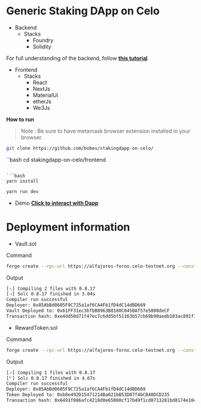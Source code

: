 # Generic Staking DApp on Celo

- Backend
  - Stacks
    - Foundry
    - Solidity

For full understanding of the backend, follow **[this tutorial]()**

- Frontend
  - Stacks
    - React
    - NextJs
    - MaterialUi
    - etherJs
    - We3Js

**How to run**
> Note : Be sure to have metamask browser extension installed in  your browser.

```bash
git clone https://github.com/bobeu/stakingdapp-on-celo/
```

``bash
cd stakingdapp-on-celo/frontend
```

```bash
yarn install
```

```bash
yarn run dev
```

- Demo
**[Click to interact with Dapp]()**


# Deployment information
- Vault.sol

Command
```bash 
forge create --rpc-url https://alfajores-forno.celo-testnet.org --constructor-args 10000000000000000000 2 --private-key <paste your private key here> src/Vault.sol:Vault
```
Output
```bash
[⠢] Compiling 2 files with 0.8.17
[⠰] Solc 0.8.17 finished in 3.04s
Compiler run successful
Deployer: 0x85AbBd0605F9C725a1af6CA4Fb1fD4dC14dBD669
Vault Deployed to: 0x61FF31ec3bfbB8963B8180C845BAf57e5808deCF
Transaction hash: 0xe4dd50d71f47ec7c6dd5bf51163b57cb69b90aedb103ac891f18b19153175d9f
```

- RewardToken.sol

Command
```bash 
forge create --rpc-url https://alfajores-forno.celo-testnet.org --constructor-args 10000000000000000000 2 --private-key <paste your private key here> src/Vault.sol:Vault
```
Output
```bash
[⠔] Compiling 1 files with 0.8.17
[⠃] Solc 0.8.17 finished in 4.67s
Compiler run successful
Deployer: 0x85AbBd0605F9C725a1af6CA4Fb1fD4dC14dBD669
Token Deployed to: 0xb8e492D15471214Ba021bB53D07f4bCB40DCD235
Transaction hash: 0x6491f086afc4218d0e65080cf17b49f1cd0713281bd8174e1046234a770f54ba
```